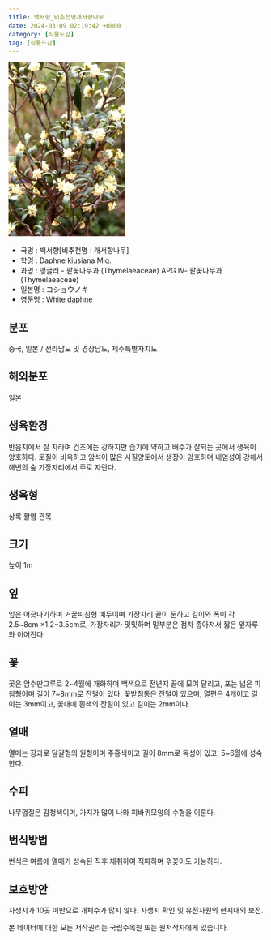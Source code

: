 ```yaml
---
title: 백서향_비추천명개서향나무
date: 2024-03-09 02:19:42 +0800
category: [식물도감]
tag: [식물도감]
---
```




![백서향[비추천명 : 개서향나무]](/assets/img/fileUpload/plants/basic/Thymelaeaceae/Daphne/9097/1_th2.JPG)
- 국명 : 백서향[비추천명 : 개서향나무]
- 학명 : Daphne kiusiana Miq.
- 과명 : 앵글러 - 팥꽃나무과 (Thymelaeaceae) APG Ⅳ- 팥꽃나무과 (Thymelaeaceae)
- 일본명 : コショウノキ
- 영문명 : White daphne


## 분포
중국, 일본 / 전라남도 및 경상남도, 제주특별자치도
## 해외분포
일본
## 생육환경
반음지에서 잘 자라며 건조에는 강하지만 습기에 약하고 배수가 잘되는 곳에서 생육이 양호하다. 토질이 비옥하고 암석이 많은 사질양토에서 생장이 양호하며 내염성이 강해서 해변의 숲 가장자리에서 주로 자란다.
## 생육형
상록 활엽 관목
## 크기
높이 1m
## 잎
잎은 어긋나기하며 거꿀피침형 예두이며 가장자리 끝이 둔하고 길이와 폭이 각 2.5~8cm ×1.2~3.5cm로, 가장자리가 밋밋하며 밑부분은 점차 좁아져서 짧은 잎자루와 이어진다.
## 꽃
꽃은 암수딴그루로 2~4월에 개화하며 백색으로 전년지 끝에 모여 달리고, 포는 넓은 피침형이며 길이 7~8mm로 잔털이 있다. 꽃받침통은 잔털이 있으며, 열편은 4개이고 길이는 3mm이고, 꽃대에 흰색의 잔털이 있고 길이는 2mm이다.
## 열매
열매는 장과로 달걀형의 원형이며 주홍색이고 길이 8mm로 독성이 있고, 5~6월에 성숙한다.
## 수피
나무껍질은 감청색이며, 가지가 많이 나와 피바퀴모양의 수형을 이룬다.
## 번식방법
번식은 여름에 열매가 성숙된 직후 채취하여 직파하며 꺾꽂이도 가능하다.
## 보호방안
자생지가 10곳 미만으로 개체수가 많지 않다. 자생지 확인 및 유전자원의 현지내외 보전.






본 데이터에 대한 모든 저작권리는 국립수목원 또는 원저작자에게 있습니다.
